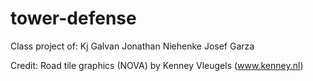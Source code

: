 # tower-defense

Class project of:
    Kj Galvan
    Jonathan Niehenke
    Josef Garza

Credit:
    Road tile graphics (NOVA) by Kenney Vleugels (www.kenney.nl)

